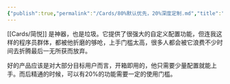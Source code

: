 ```yaml
---
{"publish":true,"permalink":"/Cards/80%默认优先，20%深度定制.md","title":"80%默认优先，20%深度定制","created":"2022-06-09","modified":"2023-03-14","published":"2025-07-08T23:06:24.788+08:00","cssclasses":""}
---
```



[[Cards/简悦]] 是神器，也是垃圾。它提供了很强大的自定义配置功能，但连我这样的程序员群体，都被他折磨的够呛，上手门槛太高，很多人都会被它浪费不少时间去折腾最后一无所获而放弃。

好的产品应该是对大部分目标用户而言，开箱即用的，他只需要少量配置就能上手。而后精通的时候，可以有20%的功能需要一定的使用门槛。